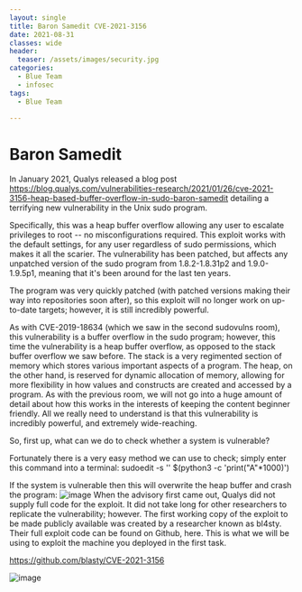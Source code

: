 ```yaml
---
layout: single
title: Baron Samedit CVE-2021-3156
date: 2021-08-31
classes: wide
header:
  teaser: /assets/images/security.jpg
categories:
  - Blue Team
  - infosec
tags:
  - Blue Team

---
```

# Baron Samedit

In January 2021, Qualys released a blog post https://blog.qualys.com/vulnerabilities-research/2021/01/26/cve-2021-3156-heap-based-buffer-overflow-in-sudo-baron-samedit detailing a terrifying new vulnerability in the Unix sudo program.

Specifically, this was a heap buffer overflow allowing any user to escalate privileges to root -- no misconfigurations required. This exploit works with the default settings, for any user regardless of sudo permissions, which makes it all the scarier. The vulnerability has been patched, but affects any unpatched version of the sudo program from 1.8.2-1.8.31p2 and 1.9.0-1.9.5p1, meaning that it's been around for the last ten years.

The program was very quickly patched (with patched versions making their way into repositories soon after), so this exploit will no longer work on up-to-date targets; however, it is still incredibly powerful.

As with CVE-2019-18634 (which we saw in the second sudovulns room), this vulnerability is a buffer overflow in the sudo program; however, this time the vulnerability is a heap buffer overflow, as opposed to the stack buffer overflow we saw before. The stack is a very regimented section of memory which stores various important aspects of a program. The heap, on the other hand, is reserved for dynamic allocation of memory, allowing for more flexibility in how values and constructs are created and accessed by a program. As with the previous room, we will not go into a huge amount of detail about how this works in the interests of keeping the content beginner friendly. All we really need to understand is that this vulnerability is incredibly powerful, and extremely wide-reaching.

So, first up, what can we do to check whether a system is vulnerable?

Fortunately there is a very easy method we can use to check; simply enter this command into a terminal:
sudoedit -s '\' $(python3 -c 'print("A"*1000)')

If the system is vulnerable then this will overwrite the heap buffer and crash the program:
![image](https://user-images.githubusercontent.com/89842187/134429832-02fcb25e-0882-46ce-9308-b1eef477f1b1.png)
When the advisory first came out, Qualys did not supply full code for the exploit. It did not take long for other researchers to replicate the vulnerability; however. The first working copy of the exploit to be made publicly available was created by a researcher known as bl4sty. Their full exploit code can be found on Github, here. This is what we will be using to exploit the machine you deployed in the first task.

https://github.com/blasty/CVE-2021-3156

![image](https://user-images.githubusercontent.com/89842187/134430291-4cd06335-2044-4089-8a2d-fc6d1976b905.png)
